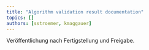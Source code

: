 ```yaml
---
title: "Algorithm validation result documentation"
topics: []
authors: [sstroemer, kmaggauer]
---
```


Veröffentlichung nach Fertigstellung und Freigabe.
